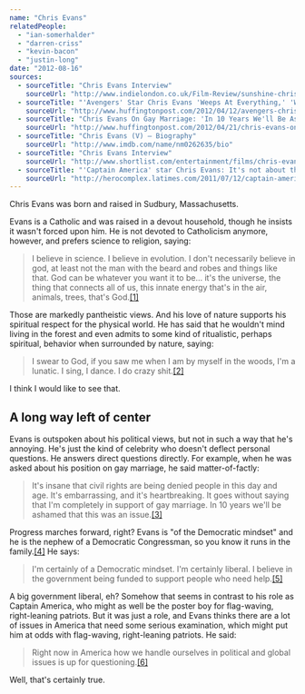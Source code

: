 ```yaml
---
name: "Chris Evans"
relatedPeople:
  - "ian-somerhalder"
  - "darren-criss"
  - "kevin-bacon"
  - "justin-long"
date: "2012-08-16"
sources:
  - sourceTitle: "Chris Evans Interview"
    sourceUrl: "http://www.indielondon.co.uk/Film-Review/sunshine-chris-evans-interview"
  - sourceTitle: "'Avengers' Star Chris Evans 'Weeps At Everything,' 'Wants To Live In The Woods.'"
    sourceUrl: "http://www.huffingtonpost.com/2012/04/12/avengers-chris-evans-cries-details-magazine_n_1421730.html"
  - sourceTitle: "Chris Evans On Gay Marriage: 'In 10 Years We'll Be Ashamed This Was An Issue"
    sourceUrl: "http://www.huffingtonpost.com/2012/04/21/chris-evans-on-gay-marriage_n_1442704.html"
  - sourceTitle: "Chris Evans (V) – Biography"
    sourceUrl: "http://www.imdb.com/name/nm0262635/bio"
  - sourceTitle: "Chris Evans Interview"
    sourceUrl: "http://www.shortlist.com/entertainment/films/chris-evans-interview"
  - sourceTitle: "'Captain America' star Chris Evans: It's not about the flag, it's about the hero"
    sourceUrl: "http://herocomplex.latimes.com/2011/07/12/captain-america-star-chris-evans-its-not-about-the-flag-its-about-the-hero/"
---
```


Chris Evans was born and raised in Sudbury, Massachusetts.

Evans is a Catholic and was raised in a devout household, though he insists it wasn't forced upon him. He is not devoted to Catholicism anymore, however, and prefers science to religion, saying:

>I believe in science. I believe in evolution. I don't necessarily believe in god, at least not the man with the beard and robes and things like that. God can be whatever you want it to be… it's the universe, the thing that connects all of us, this innate energy that's in the air, animals, trees, that's God.<a class="source-citation" href="http://www.indielondon.co.uk/Film-Review/sunshine-chris-evans-interview" title="Chris Evans Interview">[1]</a>

Those are markedly pantheistic views. And his love of nature supports his spiritual respect for the physical world. He has said that he wouldn't mind living in the forest and even admits to some kind of ritualistic, perhaps spiritual, behavior when surrounded by nature, saying:

>I swear to God, if you saw me when I am by myself in the woods, I'm a lunatic. I sing, I dance. I do crazy shit.<a class="source-citation" href="http://www.huffingtonpost.com/2012/04/12/avengers-chris-evans-cries-details-magazine_n_1421730.html" title="&apos;Avengers&apos; Star Chris Evans &apos;Weeps At Everything,&apos; &apos;Wants To Live In The Woods.&apos;">[2]</a>

I think I would like to see that.


## A long way left of center

Evans is outspoken about his political views, but not in such a way that he's annoying. He's just the kind of celebrity who doesn't deflect personal questions. He answers direct questions directly. For example, when he was asked about his position on gay marriage, he said matter-of-factly:

>It's insane that civil rights are being denied people in this day and age. It's embarrassing, and it's heartbreaking. It goes without saying that I'm completely in support of gay marriage. In 10 years we'll be ashamed that this was an issue.<a class="source-citation" href="http://www.huffingtonpost.com/2012/04/21/chris-evans-on-gay-marriage_n_1442704.html" title="Chris Evans On Gay Marriage: &apos;In 10 Years We&apos;ll Be Ashamed This Was An Issue">[3]</a>

Progress marches forward, right? Evans is "of the Democratic mindset" and he is the nephew of a Democratic Congressman, so you know it runs in the family.<a class="source-citation" href="http://www.imdb.com/name/nm0262635/bio" title="Chris Evans (V) – Biography">[4]</a> He says:

>I'm certainly of a Democratic mindset. I'm certainly liberal. I believe in the government being funded to support people who need help.<a class="source-citation" href="http://www.shortlist.com/entertainment/films/chris-evans-interview" title="Chris Evans Interview">[5]</a>

A big government liberal, eh? Somehow that seems in contrast to his role as Captain America, who might as well be the poster boy for flag-waving, right-leaning patriots. But it was just a role, and Evans thinks there are a lot of issues in America that need some serious examination, which might put him at odds with flag-waving, right-leaning patriots. He said:

>Right now in America how we handle ourselves in political and global issues is up for questioning.<a class="source-citation" href="http://herocomplex.latimes.com/2011/07/12/captain-america-star-chris-evans-its-not-about-the-flag-its-about-the-hero/" title="&apos;Captain America&apos; star Chris Evans: It&apos;s not about the flag, it&apos;s about the hero">[6]</a>

Well, that's certainly true.